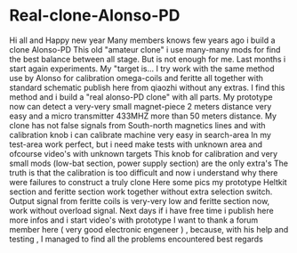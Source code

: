 Real-clone-Alonso-PD
====================

 Hi all and Happy new year Many members knows few years ago i build a clone Alonso-PD This old "amateur clone" i use many-many mods for find the best balance between all stage. But is not enough for me. Last months i start again experiments. My "target is... I try work with the same method use by Alonso for calibration omega-coils and feritte all together with standard schematic publish here from qiaozhi without any extras. I find this method and i build a "real alonso-PD clone" with all parts. My prototype now can detect a very-very small magnet-piece 2 meters distance very easy and a micro transmitter 433MHZ more than 50 meters distance. My clone has not false signals from South-north magnetics lines and with calibration knob i can calibrate machine very easy in search-area In my test-area work perfect, but i need make tests with unknown area and ofcourse video's with unknown targets This knob for calibration and very small mods (low-bat section, power supply section) are the only extra's The truth is that the calibration is too difficult and now i understand why there were failures to construct a truly clone Here some pics my prototype Heltkit section and feritte section work together without extra selection switch. Output signal from feritte coils is very-very low and feritte section now, work without overload signal. Next days if i have free time i publish here more infos and i start video's with prototype I want to thank a forum member here ( very good electronic engeneer ) , because, with his help and testing , I managed to find all the problems encountered best regards 
